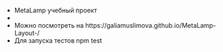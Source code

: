 <ul>
  <li>MetaLamp учебный проект</li>
  <li><!--Readme должно содержать всю необходимую информацию для развертывания (установки) проекта и запуска/тестирования, обязательно самим протестировать с нуля разворачивание в новой папке.--></li>
  <li>Можно посмотреть на https://galiamuslimova.github.io/MetaLamp-Layout-/</li>
  <li>Для запуска тестов npm test</li>
</ul>

<!--
сделать выпадающие списки в меню
сделать инпут в футере
проверить пиксль перфект
-->





